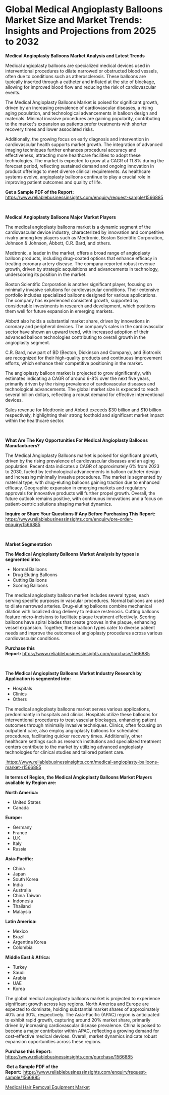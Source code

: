 <p><h1>Global Medical Angioplasty Balloons Market Size and Market Trends: Insights and Projections from 2025 to 2032</h1></p><p><strong>Medical Angioplasty Balloons Market Analysis and Latest Trends</strong></p>
<p><p>Medical angioplasty balloons are specialized medical devices used in interventional procedures to dilate narrowed or obstructed blood vessels, often due to conditions such as atherosclerosis. These balloons are typically inserted through a catheter and inflated at the site of blockage, allowing for improved blood flow and reducing the risk of cardiovascular events.</p><p>The Medical Angioplasty Balloons Market is poised for significant growth, driven by an increasing prevalence of cardiovascular diseases, a rising aging population, and technological advancements in balloon design and materials. Minimal invasive procedures are gaining popularity, contributing to the market's expansion as patients prefer treatments with shorter recovery times and lower associated risks.</p><p>Additionally, the growing focus on early diagnosis and intervention in cardiovascular health supports market growth. The integration of advanced imaging techniques further enhances procedural accuracy and effectiveness, attracting more healthcare facilities to adopt these technologies. The market is expected to grow at a CAGR of 11.8% during the forecast period, reflecting sustained demand and ongoing innovation in product offerings to meet diverse clinical requirements. As healthcare systems evolve, angioplasty balloons continue to play a crucial role in improving patient outcomes and quality of life.</p></p>
<p><strong>Get a Sample PDF of the Report:&nbsp;</strong> <a href="https://www.reliablebusinessinsights.com/enquiry/request-sample/1566885?utm_campaign=2298&utm_medium=2&utm_source=Github&utm_content=ia&utm_term=22032025&utm_id=medical-angioplasty-balloons">https://www.reliablebusinessinsights.com/enquiry/request-sample/1566885</a></p>
<p>&nbsp;</p>
<p><strong>Medical Angioplasty Balloons Major Market Players</strong></p>
<p><p>The medical angioplasty balloons market is a dynamic segment of the cardiovascular device industry, characterized by innovation and competitive rivalry among key players such as Medtronic, Boston Scientific Corporation, Johnson & Johnson, Abbott, C.R. Bard, and others. </p><p>Medtronic, a leader in the market, offers a broad range of angioplasty balloon products, including drug-coated options that enhance efficacy in treating coronary artery disease. The company reported robust revenue growth, driven by strategic acquisitions and advancements in technology, underscoring its position in the market.</p><p>Boston Scientific Corporation is another significant player, focusing on minimally invasive solutions for cardiovascular conditions. Their extensive portfolio includes specialized balloons designed for various applications. The company has experienced consistent growth, supported by considerable investments in research and development, which positions them well for future expansion in emerging markets.</p><p>Abbott also holds a substantial market share, driven by innovations in coronary and peripheral devices. The company’s sales in the cardiovascular sector have shown an upward trend, with increased adoption of their advanced balloon technologies contributing to overall growth in the angioplasty segment.</p><p>C.R. Bard, now part of BD (Becton, Dickinson and Company), and Biotronik are recognized for their high-quality products and continuous improvement efforts, which enhance their competitive positioning in the market.</p><p>The angioplasty balloon market is projected to grow significantly, with estimates indicating a CAGR of around 6-8% over the next five years, primarily driven by the rising prevalence of cardiovascular diseases and technological advancements. The global market size is expected to reach several billion dollars, reflecting a robust demand for effective interventional devices.</p><p>Sales revenue for Medtronic and Abbott exceeds $30 billion and $10 billion respectively, highlighting their strong foothold and significant market impact within the healthcare sector.</p></p>
<p>&nbsp;</p>
<p><strong>What Are The Key Opportunities For Medical Angioplasty Balloons Manufacturers?</strong></p>
<p><p>The Medical Angioplasty Balloons market is poised for significant growth, driven by the rising prevalence of cardiovascular diseases and an aging population. Recent data indicates a CAGR of approximately 6% from 2023 to 2030, fueled by technological advancements in balloon catheter design and increasing minimally invasive procedures. The market is segmented by material type, with drug-eluting balloons gaining traction due to enhanced efficacy. Geographic expansion in emerging markets and regulatory approvals for innovative products will further propel growth. Overall, the future outlook remains positive, with continuous innovations and a focus on patient-centric solutions shaping market dynamics.</p></p>
<p><strong>Inquire or Share Your Questions If Any Before Purchasing This Report:</strong> <a href="https://www.reliablebusinessinsights.com/enquiry/pre-order-enquiry/1566885?utm_campaign=2298&utm_medium=2&utm_source=Github&utm_content=ia&utm_term=22032025&utm_id=medical-angioplasty-balloons">https://www.reliablebusinessinsights.com/enquiry/pre-order-enquiry/1566885</a></p>
<p>&nbsp;</p>
<p><strong>Market Segmentation</strong></p>
<p><strong>The Medical Angioplasty Balloons Market Analysis by types is segmented into:</strong></p>
<p><ul><li>Normal Balloons</li><li>Drug Eluting Balloons</li><li>Cutting Balloons</li><li>Scoring Balloons</li></ul></p>
<p><p>The medical angioplasty balloon market includes several types, each serving specific purposes in vascular procedures. Normal balloons are used to dilate narrowed arteries. Drug-eluting balloons combine mechanical dilation with localized drug delivery to reduce restenosis. Cutting balloons feature micro-incisions to facilitate plaque treatment effectively. Scoring balloons have spiral blades that create grooves in the plaque, enhancing vessel expansion. Together, these balloon types cater to diverse patient needs and improve the outcomes of angioplasty procedures across various cardiovascular conditions.</p></p>
<p><strong>Purchase this Report:&nbsp;</strong><a href="https://www.reliablebusinessinsights.com/purchase/1566885?utm_campaign=2298&utm_medium=2&utm_source=Github&utm_content=ia&utm_term=22032025&utm_id=medical-angioplasty-balloons">https://www.reliablebusinessinsights.com/purchase/1566885</a></p>
<p>&nbsp;</p>
<p><strong>The Medical Angioplasty Balloons Market Industry Research by Application is segmented into:</strong></p>
<p><ul><li>Hospitals</li><li>Clinics</li><li>Others</li></ul></p>
<p><p>The medical angioplasty balloons market serves various applications, predominantly in hospitals and clinics. Hospitals utilize these balloons for interventional procedures to treat vascular blockages, enhancing patient outcomes through minimally invasive techniques. Clinics, often focusing on outpatient care, also employ angioplasty balloons for scheduled procedures, facilitating quicker recovery times. Additionally, other healthcare settings such as research institutions and specialized treatment centers contribute to the market by utilizing advanced angioplasty technologies for clinical studies and tailored patient care.</p></p>
<p><a href="https://www.reliablebusinessinsights.com/medical-angioplasty-balloons-market-r1566885?utm_campaign=2298&utm_medium=2&utm_source=Github&utm_content=ia&utm_term=22032025&utm_id=medical-angioplasty-balloons">&nbsp;https://www.reliablebusinessinsights.com/medical-angioplasty-balloons-market-r1566885</a></p>
<p><strong>In terms of Region, the Medical Angioplasty Balloons Market Players available by Region are:</strong></p>
<p>
    <p> <strong> North America: </strong>
        <ul>
            <li>United States</li>
            <li>Canada</li>
        </ul>
        </p> 
    <p> <strong> Europe: </strong>
        <ul>
            <li>Germany</li>
            <li>France</li>
            <li>U.K.</li>
            <li>Italy</li>
            <li>Russia</li>
        </ul>
        </p> 
    <p> <strong> Asia-Pacific: </strong>
        <ul>
            <li>China</li>
            <li>Japan</li>
            <li>South Korea</li>
            <li>India</li>
            <li>Australia</li>
            <li>China Taiwan</li>
            <li>Indonesia</li>
            <li>Thailand</li>
            <li>Malaysia</li>
        </ul>
        </p> 
    <p> <strong> Latin America: </strong>
        <ul>
            <li>Mexico</li>
            <li>Brazil</li>
            <li>Argentina Korea</li>
            <li>Colombia</li>
        </ul>
        </p> 
    <p> <strong> Middle East & Africa: </strong>
        <ul>
            <li>Turkey</li>
            <li>Saudi</li>
            <li>Arabia</li>
            <li>UAE</li>
            <li>Korea</li>
        </ul>
    </p>
    </p>
<p><p>The global medical angioplasty balloons market is projected to experience significant growth across key regions. North America and Europe are expected to dominate, holding substantial market shares of approximately 40% and 30%, respectively. The Asia-Pacific (APAC) region is anticipated to exhibit rapid growth, capturing around 20% market share, primarily driven by increasing cardiovascular disease prevalence. China is poised to become a major contributor within APAC, reflecting a growing demand for cost-effective medical devices. Overall, market dynamics indicate robust expansion opportunities across these regions.</p></p>
<p><strong>Purchase this Report: </strong><a href="https://www.reliablebusinessinsights.com/purchase/1566885?utm_campaign=2298&utm_medium=2&utm_source=Github&utm_content=ia&utm_term=22032025&utm_id=medical-angioplasty-balloons">https://www.reliablebusinessinsights.com/purchase/1566885</a></p>
<p>&nbsp;<strong>Get a Sample PDF of the Report:&nbsp;&nbsp;</strong><a href="https://www.reliablebusinessinsights.com/enquiry/request-sample/1566885?utm_campaign=2298&utm_medium=2&utm_source=Github&utm_content=ia&utm_term=22032025&utm_id=medical-angioplasty-balloons">https://www.reliablebusinessinsights.com/enquiry/request-sample/1566885</a></p>
<p><strong></strong></p>
<p><p><a href="https://github.com/DianaWilson796/Market-Research-Report-List-2/blob/main/medical-hair-removal-equipment-market.md?utm_campaign=2298&utm_medium=2&utm_source=Github&utm_content=ia&utm_term=22032025&utm_id=medical-angioplasty-balloons">Medical Hair Removal Equipment Market</a></p></p>